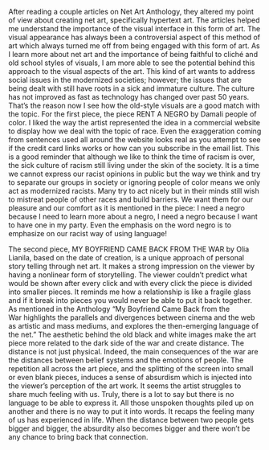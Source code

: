 After reading a couple articles on Net Art Anthology, they altered my point of view about creating net art, specifically hypertext art. The articles helped me understand the importance of the visual interface in this form of art. The visual appearance has always been a controversial aspect of this method of art which always turned me off from being engaged with this form of art. As I learn more about net art and the importance of being faithful to cliché and old school styles of visuals, I am more able to see the potential behind this approach to the visual aspects of the art.
 This kind of art wants to address social issues in the modernized societies; however; the issues that are being dealt with still have roots in a sick and immature culture. The culture has not improved as fast as technology has changed over past 50 years. That’s the reason now I see how the old-style visuals are a good match with the topic.
For the first piece, the piece RENT A NEGRO by Damali people of color. I liked the way the artist represented the idea in a commercial website to display how we deal with the topic of race. Even the exaggeration coming from sentences used all around the website looks real as you attempt to see if the credit card links works or how can you subscribe in the email list. This is a good reminder that although we like to think the time of racism is over, the sick culture of racism still living under the skin of the society. It is a time we cannot express our racist opinions in public but the way we think and try to separate our groups in society or ignoring people of color means we only act as modernized racists. Many try to act nicely but in their minds still wish to mistreat people of other races and build barriers. We want them for our pleasure and our comfort as it is mentioned in the piece: I need a negro because I need to learn more about a negro, I need a negro because I want to have one in my party. Even the emphasis on the word negro is to emphasize on our racist way of using language!

The second piece, MY BOYFRIEND CAME BACK FROM THE WAR by Olia Lianila, based on the date of creation, is a unique approach of personal story telling through net art. It makes a strong impression on the viewer by having a nonlinear form of storytelling. The viewer couldn’t predict what would be shown after every click and with every click the piece is divided into smaller pieces. It reminds me how a relationship is like a fragile glass and if it break into pieces you would never be able to put it back together. As mentioned in the Anthology “My Boyfriend Came Back from the War highlights the parallels and divergences between cinema and the web as artistic and mass mediums, and explores the then-emerging language of the net.” 
The aesthetic behind the old black and white images make the art piece more related to the dark side of the war and create distance. The distance is not just physical. Indeed, the main consequences of the war are the distances between belief systems and the emotions of people.
The repetition all across the art piece, and the splitting of the screen into small or even blank pieces, induces a sense of absurdism which is injected into the viewer’s perception of the art work. It seems the artist struggles to share much feeling with us. Truly, there is a lot to say but there is no language to be able to express it.  All those unspoken thoughts piled up on another and there is no way to put it into words. It recaps the feeling many of us has experienced in life. When the distance between two people gets bigger and bigger, the absurdity also becomes bigger and there won’t be any chance to bring back that connection.















